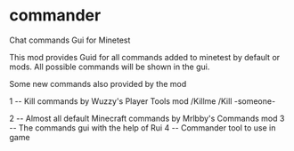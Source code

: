 # commander
Chat commands  Gui for Minetest

This mod provides Guid for all commands added to minetest by default or mods.
All possible commands will be shown in the gui.

Some new commands also provided by the mod 


1 -- Kill commands by Wuzzy's Player Tools mod
/Killme
/Kill -someone-

2 -- Almost all default Minecraft commands by Mrlbby's Commands mod
3 -- The commands gui with the help of Rui
4  -- Commander tool to use in game

